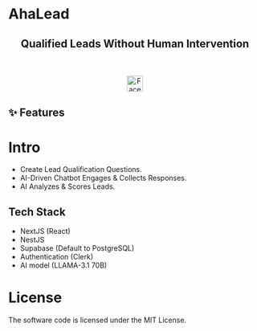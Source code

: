 # AhaLead

<div align="center">
  <strong>
  <h2>Qualified Leads Without Human Intervention</h2><br />
  </strong>
</div>

<div class="flex" align="center">
  <br />
  <img alt="Facebook" src="https://postiz.com/svgs/socials/Facebook.svg" width="32">
</div>

## ✨ Features

# Intro
- Create Lead Qualification Questions.
- AI-Driven Chatbot Engages & Collects Responses.
- AI Analyzes & Scores Leads.

## Tech Stack

- NextJS (React)
- NestJS
- Supabase (Default to PostgreSQL)
- Authentication (Clerk)
- AI model (LLAMA-3.1 70B)

# License

The software code is licensed under the MIT License.
